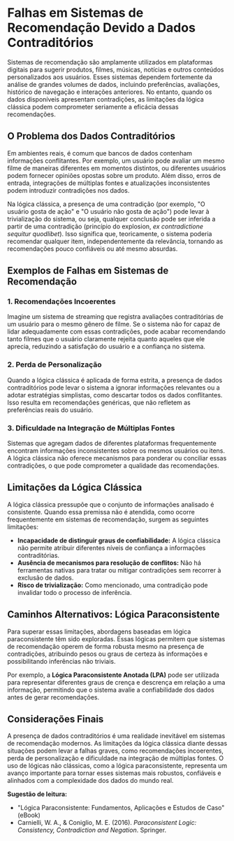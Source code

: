 
# Falhas em Sistemas de Recomendação Devido a Dados Contraditórios

Sistemas de recomendação são amplamente utilizados em plataformas digitais para sugerir produtos, filmes, músicas, notícias e outros conteúdos personalizados aos usuários. Esses sistemas dependem fortemente da análise de grandes volumes de dados, incluindo preferências, avaliações, histórico de navegação e interações anteriores. No entanto, quando os dados disponíveis apresentam contradições, as limitações da lógica clássica podem comprometer seriamente a eficácia dessas recomendações.

## O Problema dos Dados Contraditórios

Em ambientes reais, é comum que bancos de dados contenham informações conflitantes. Por exemplo, um usuário pode avaliar um mesmo filme de maneiras diferentes em momentos distintos, ou diferentes usuários podem fornecer opiniões opostas sobre um produto. Além disso, erros de entrada, integrações de múltiplas fontes e atualizações inconsistentes podem introduzir contradições nos dados.

Na lógica clássica, a presença de uma contradição (por exemplo, "O usuário gosta de ação" e "O usuário não gosta de ação") pode levar à trivialização do sistema, ou seja, qualquer conclusão pode ser inferida a partir de uma contradição (princípio do explosion, *ex contradictione sequitur quodlibet*). Isso significa que, teoricamente, o sistema poderia recomendar qualquer item, independentemente da relevância, tornando as recomendações pouco confiáveis ou até mesmo absurdas.

## Exemplos de Falhas em Sistemas de Recomendação

### 1. Recomendações Incoerentes

Imagine um sistema de streaming que registra avaliações contraditórias de um usuário para o mesmo gênero de filme. Se o sistema não for capaz de lidar adequadamente com essas contradições, pode acabar recomendando tanto filmes que o usuário claramente rejeita quanto aqueles que ele aprecia, reduzindo a satisfação do usuário e a confiança no sistema.

### 2. Perda de Personalização

Quando a lógica clássica é aplicada de forma estrita, a presença de dados contraditórios pode levar o sistema a ignorar informações relevantes ou a adotar estratégias simplistas, como descartar todos os dados conflitantes. Isso resulta em recomendações genéricas, que não refletem as preferências reais do usuário.

### 3. Dificuldade na Integração de Múltiplas Fontes

Sistemas que agregam dados de diferentes plataformas frequentemente encontram informações inconsistentes sobre os mesmos usuários ou itens. A lógica clássica não oferece mecanismos para ponderar ou conciliar essas contradições, o que pode comprometer a qualidade das recomendações.

## Limitações da Lógica Clássica

A lógica clássica pressupõe que o conjunto de informações analisado é consistente. Quando essa premissa não é atendida, como ocorre frequentemente em sistemas de recomendação, surgem as seguintes limitações:

- **Incapacidade de distinguir graus de confiabilidade:** A lógica clássica não permite atribuir diferentes níveis de confiança a informações contraditórias.
- **Ausência de mecanismos para resolução de conflitos:** Não há ferramentas nativas para tratar ou mitigar contradições sem recorrer à exclusão de dados.
- **Risco de trivialização:** Como mencionado, uma contradição pode invalidar todo o processo de inferência.

## Caminhos Alternativos: Lógica Paraconsistente

Para superar essas limitações, abordagens baseadas em lógica paraconsistente têm sido exploradas. Essas lógicas permitem que sistemas de recomendação operem de forma robusta mesmo na presença de contradições, atribuindo pesos ou graus de certeza às informações e possibilitando inferências não triviais.

Por exemplo, a **Lógica Paraconsistente Anotada (LPA)** pode ser utilizada para representar diferentes graus de crença e descrença em relação a uma informação, permitindo que o sistema avalie a confiabilidade dos dados antes de gerar recomendações.

## Considerações Finais

A presença de dados contraditórios é uma realidade inevitável em sistemas de recomendação modernos. As limitações da lógica clássica diante dessas situações podem levar a falhas graves, como recomendações incoerentes, perda de personalização e dificuldade na integração de múltiplas fontes. O uso de lógicas não clássicas, como a lógica paraconsistente, representa um avanço importante para tornar esses sistemas mais robustos, confiáveis e alinhados com a complexidade dos dados do mundo real.


**Sugestão de leitura:**  
- "Lógica Paraconsistente: Fundamentos, Aplicações e Estudos de Caso" (eBook)
- Carnielli, W. A., & Coniglio, M. E. (2016). *Paraconsistent Logic: Consistency, Contradiction and Negation*. Springer.

